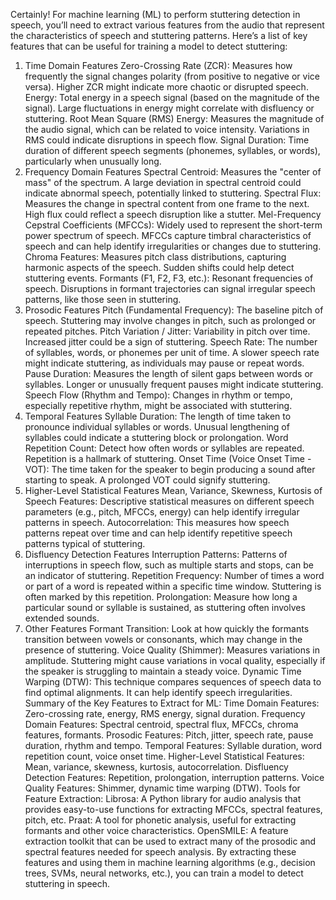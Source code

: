 Certainly! For machine learning (ML) to perform stuttering detection in speech, you’ll need to extract various features from the audio that represent the characteristics of speech and stuttering patterns. Here’s a list of key features that can be useful for training a model to detect stuttering:

1. Time Domain Features
Zero-Crossing Rate (ZCR): Measures how frequently the signal changes polarity (from positive to negative or vice versa). Higher ZCR might indicate more chaotic or disrupted speech.
Energy: Total energy in a speech signal (based on the magnitude of the signal). Large fluctuations in energy might correlate with disfluency or stuttering.
Root Mean Square (RMS) Energy: Measures the magnitude of the audio signal, which can be related to voice intensity. Variations in RMS could indicate disruptions in speech flow.
Signal Duration: Time duration of different speech segments (phonemes, syllables, or words), particularly when unusually long.
2. Frequency Domain Features
Spectral Centroid: Measures the "center of mass" of the spectrum. A large deviation in spectral centroid could indicate abnormal speech, potentially linked to stuttering.
Spectral Flux: Measures the change in spectral content from one frame to the next. High flux could reflect a speech disruption like a stutter.
Mel-Frequency Cepstral Coefficients (MFCCs): Widely used to represent the short-term power spectrum of speech. MFCCs capture timbral characteristics of speech and can help identify irregularities or changes due to stuttering.
Chroma Features: Measures pitch class distributions, capturing harmonic aspects of the speech. Sudden shifts could help detect stuttering events.
Formants (F1, F2, F3, etc.): Resonant frequencies of speech. Disruptions in formant trajectories can signal irregular speech patterns, like those seen in stuttering.
3. Prosodic Features
Pitch (Fundamental Frequency): The baseline pitch of speech. Stuttering may involve changes in pitch, such as prolonged or repeated pitches.
Pitch Variation / Jitter: Variability in pitch over time. Increased jitter could be a sign of stuttering.
Speech Rate: The number of syllables, words, or phonemes per unit of time. A slower speech rate might indicate stuttering, as individuals may pause or repeat words.
Pause Duration: Measures the length of silent gaps between words or syllables. Longer or unusually frequent pauses might indicate stuttering.
Speech Flow (Rhythm and Tempo): Changes in rhythm or tempo, especially repetitive rhythm, might be associated with stuttering.
4. Temporal Features
Syllable Duration: The length of time taken to pronounce individual syllables or words. Unusual lengthening of syllables could indicate a stuttering block or prolongation.
Word Repetition Count: Detect how often words or syllables are repeated. Repetition is a hallmark of stuttering.
Onset Time (Voice Onset Time - VOT): The time taken for the speaker to begin producing a sound after starting to speak. A prolonged VOT could signify stuttering.
5. Higher-Level Statistical Features
Mean, Variance, Skewness, Kurtosis of Speech Features: Descriptive statistical measures on different speech parameters (e.g., pitch, MFCCs, energy) can help identify irregular patterns in speech.
Autocorrelation: This measures how speech patterns repeat over time and can help identify repetitive speech patterns typical of stuttering.
6. Disfluency Detection Features
Interruption Patterns: Patterns of interruptions in speech flow, such as multiple starts and stops, can be an indicator of stuttering.
Repetition Frequency: Number of times a word or part of a word is repeated within a specific time window. Stuttering is often marked by this repetition.
Prolongation: Measure how long a particular sound or syllable is sustained, as stuttering often involves extended sounds.
7. Other Features
Formant Transition: Look at how quickly the formants transition between vowels or consonants, which may change in the presence of stuttering.
Voice Quality (Shimmer): Measures variations in amplitude. Stuttering might cause variations in vocal quality, especially if the speaker is struggling to maintain a steady voice.
Dynamic Time Warping (DTW): This technique compares sequences of speech data to find optimal alignments. It can help identify speech irregularities.
Summary of the Key Features to Extract for ML:
Time Domain Features: Zero-crossing rate, energy, RMS energy, signal duration.
Frequency Domain Features: Spectral centroid, spectral flux, MFCCs, chroma features, formants.
Prosodic Features: Pitch, jitter, speech rate, pause duration, rhythm and tempo.
Temporal Features: Syllable duration, word repetition count, voice onset time.
Higher-Level Statistical Features: Mean, variance, skewness, kurtosis, autocorrelation.
Disfluency Detection Features: Repetition, prolongation, interruption patterns.
Voice Quality Features: Shimmer, dynamic time warping (DTW).
Tools for Feature Extraction:
Librosa: A Python library for audio analysis that provides easy-to-use functions for extracting MFCCs, spectral features, pitch, etc.
Praat: A tool for phonetic analysis, useful for extracting formants and other voice characteristics.
OpenSMILE: A feature extraction toolkit that can be used to extract many of the prosodic and spectral features needed for speech analysis.
By extracting these features and using them in machine learning algorithms (e.g., decision trees, SVMs, neural networks, etc.), you can train a model to detect stuttering in speech.